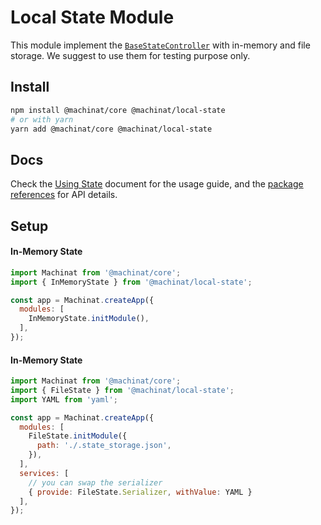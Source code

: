 # Local State Module

This module implement the [`BaseStateController`](https://machinat.com/api/modules/core_base_statecontroller.html)
with in-memory and file storage. We suggest to use them for testing purpose only.

## Install

```bash
npm install @machinat/core @machinat/local-state
# or with yarn
yarn add @machinat/core @machinat/local-state
```

## Docs

Check the [Using State](https://machinat.com/docs/using-states) document for the
usage guide, and the [package references](https://machinat.com/api/modules/local_state.html)
for API details.

## Setup

#### In-Memory State

```js
import Machinat from '@machinat/core';
import { InMemoryState } from '@machinat/local-state';

const app = Machinat.createApp({
  modules: [
    InMemoryState.initModule(),
  ],
});
```

#### In-Memory State

```js
import Machinat from '@machinat/core';
import { FileState } from '@machinat/local-state';
import YAML from 'yaml';

const app = Machinat.createApp({
  modules: [
    FileState.initModule({
      path: './.state_storage.json',
    }),
  ],
  services: [
    // you can swap the serializer
    { provide: FileState.Serializer, withValue: YAML }
  ],
});
```

